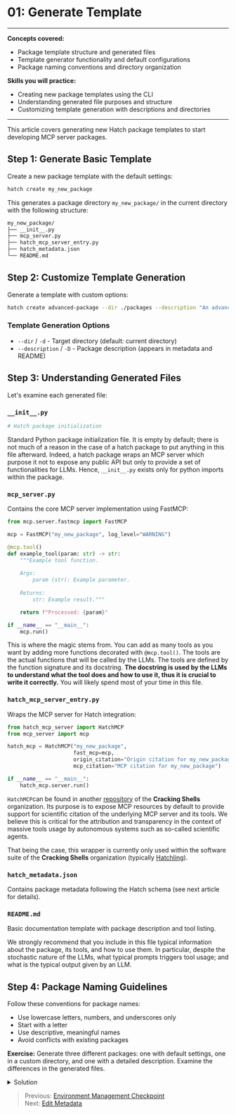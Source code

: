 # 01: Generate Template

---
**Concepts covered:**

- Package template structure and generated files
- Template generator functionality and default configurations
- Package naming conventions and directory organization

**Skills you will practice:**

- Creating new package templates using the CLI
- Understanding generated file purposes and structure
- Customizing template generation with descriptions and directories

---

This article covers generating new Hatch package templates to start developing MCP server packages.

## Step 1: Generate Basic Template

Create a new package template with the default settings:

```bash
hatch create my_new_package
```

This generates a package directory `my_new_package/` in the current directory with the following structure:

```txt
my_new_package/
├── __init__.py
├── mcp_server.py
├── hatch_mcp_server_entry.py
├── hatch_metadata.json
└── README.md
```

## Step 2: Customize Template Generation

Generate a template with custom options:

```bash
hatch create advanced-package --dir ./packages --description "An advanced MCP server package"
```

### Template Generation Options

- `--dir` / `-d` - Target directory (default: current directory)
- `--description` / `-D` - Package description (appears in metadata and README)

## Step 3: Understanding Generated Files

Let's examine each generated file:

### `__init__.py`

```python
# Hatch package initialization
```

Standard Python package initialization file. It is empty by default; there is not much of a reason in the case of a hatch package to put anything in this file afterward. Indeed, a hatch package wraps an MCP server which purpose it not to expose any public API but only to provide a set of functionalities for LLMs. Hence, `__init__.py` exists only for python imports within the package.

### `mcp_server.py`

Contains the core MCP server implementation using FastMCP:

```python
from mcp.server.fastmcp import FastMCP

mcp = FastMCP("my_new_package", log_level="WARNING")

@mcp.tool()
def example_tool(param: str) -> str:
    """Example tool function.
    
    Args:
        param (str): Example parameter.
    
    Returns:
        str: Example result."""

    return f"Processed: {param}"

if __name__ == "__main__":
    mcp.run()
```

This is where the magic stems from. You can add as many tools as you want by adding more functions decorated with `@mcp.tool()`. The tools are the actual functions that will be called by the LLMs. The tools are defined by the function signature and its docstring. **The docstring is used by the LLMs to understand what the tool does and how to use it, thus it is crucial to write it correctly.**
You will likely spend most of your time in this file.

### `hatch_mcp_server_entry.py`

Wraps the MCP server for Hatch integration:

```python
from hatch_mcp_server import HatchMCP
from mcp_server import mcp

hatch_mcp = HatchMCP("my_new_package",
                     fast_mcp=mcp,
                     origin_citation="Origin citation for my_new_package",
                     mcp_citation="MCP citation for my_new_package")

if __name__ == "__main__":
    hatch_mcp.server.run()
```

`HatchMCP`can be found in another [repository](https://github.com/CrackingShells/hatch-mcp-server) of the __Cracking Shells__ organization. Its purpose is to expose MCP resources by default to provide support for scientific citation of the underlying MCP server and its tools. We believe this is critical for the attribution and transparency in the context of massive tools usage by autonomous systems such as so-called scientific agents.

That being the case, this wrapper is currently only used within the software suite of the __Cracking Shells__ organization (typically [Hatchling](https://github.com/CrackingShells/Hatchling)).

### `hatch_metadata.json`

Contains package metadata following the Hatch schema (see next article for details).

### `README.md`

Basic documentation template with package description and tool listing.

We strongly recommend that you include in this file typical information about the package, its tools, and how to use them. In particular, despite the stochastic nature of the LLMs, what typical prompts triggers tool usage; and what is the typical output given by an LLM.

## Step 4: Package Naming Guidelines

Follow these conventions for package names:

- Use lowercase letters, numbers, and underscores only
- Start with a letter
- Use descriptive, meaningful names
- Avoid conflicts with existing packages

**Exercise:**
Generate three different packages: one with default settings, one in a custom directory, and one with a detailed description. Examine the differences in the generated files.

<details>
<summary>Solution</summary>

```bash
# Default package
hatch create basic_package

# Custom directory
hatch create custom_package --dir ./my-packages

# With description
hatch create described-package --description "A package that demonstrates detailed descriptions"

# Examine the differences
cat basic-package/hatch_metadata.json
cat my-packages/custom_package/hatch_metadata.json  
cat described-package/hatch_metadata.json
```

The description should appear in the metadata and README files.
</details>

> Previous: [Environment Management Checkpoint](../02-environments/03-checkpoint.md)  
> Next: [Edit Metadata](02-edit-metadata.md)
